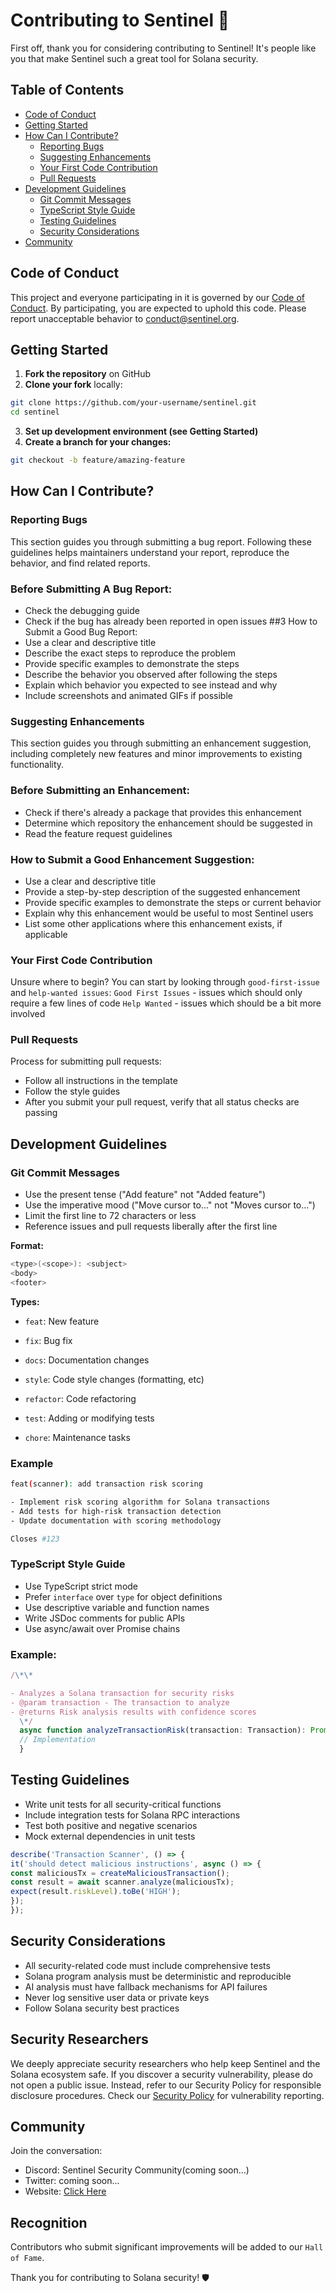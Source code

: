 # Contributing to Sentinel 🔐

First off, thank you for considering contributing to Sentinel! It's people like you that make Sentinel such a great tool for Solana security.

## Table of Contents

- [Code of Conduct](#code-of-conduct)
- [Getting Started](#getting-started)
- [How Can I Contribute?](#how-can-i-contribute)
  - [Reporting Bugs](#reporting-bugs)
  - [Suggesting Enhancements](#suggesting-enhancements)
  - [Your First Code Contribution](#your-first-code-contribution)
  - [Pull Requests](#pull-requests)
- [Development Guidelines](#development-guidelines)
  - [Git Commit Messages](#git-commit-messages)
  - [TypeScript Style Guide](#typescript-style-guide)
  - [Testing Guidelines](#testing-guidelines)
  - [Security Considerations](#security-considerations)
- [Community](#community)

## Code of Conduct

This project and everyone participating in it is governed by our [Code of Conduct](CODE_OF_CONDUCT.md). By participating, you are expected to uphold this code. Please report unacceptable behavior to [conduct@sentinel.org](mailto:conduct@sentinel.org).

## Getting Started

1. **Fork the repository** on GitHub
2. **Clone your fork** locally:

```bash
git clone https://github.com/your-username/sentinel.git
cd sentinel
```

3. **Set up development environment (see Getting Started)**
4. **Create a branch for your changes:**

```bash
git checkout -b feature/amazing-feature
```

## How Can I Contribute?

### Reporting Bugs
This section guides you through submitting a bug report. Following these guidelines helps maintainers understand your report, reproduce the behavior, and find related reports.
### Before Submitting A Bug Report:

- Check the debugging guide
- Check if the bug has already been reported in open issues
  ##3 How to Submit a Good Bug Report:
- Use a clear and descriptive title
- Describe the exact steps to reproduce the problem
- Provide specific examples to demonstrate the steps
- Describe the behavior you observed after following the steps
- Explain which behavior you expected to see instead and why
- Include screenshots and animated GIFs if possible
### Suggesting Enhancements
  This section guides you through submitting an enhancement suggestion, including completely new features and minor improvements to existing functionality.
### Before Submitting an Enhancement:
- Check if there's already a package that provides this enhancement
- Determine which repository the enhancement should be suggested in
- Read the feature request guidelines
### How to Submit a Good Enhancement Suggestion:
- Use a clear and descriptive title
- Provide a step-by-step description of the suggested enhancement
- Provide specific examples to demonstrate the steps or current behavior
- Explain why this enhancement would be useful to most Sentinel users
- List some other applications where this enhancement exists, if applicable
### Your First Code Contribution
  Unsure where to begin? You can start by looking through `good-first-issue` and `help-wanted issues`:
  `Good First Issues` - issues which should only require a few lines of code
  `Help Wanted` - issues which should be a bit more involved
### Pull Requests
  Process for submitting pull requests:
- Follow all instructions in the template
- Follow the style guides
- After you submit your pull request, verify that all status checks are passing

## Development Guidelines

### Git Commit Messages

- Use the present tense ("Add feature" not "Added feature")
- Use the imperative mood ("Move cursor to..." not "Moves cursor to...")
- Limit the first line to 72 characters or less
- Reference issues and pull requests liberally after the first line

**Format:**

```bash
<type>(<scope>): <subject>
<body>
<footer>
```

**Types:**

- `feat`: New feature
- `fix`: Bug fix
- `docs`: Documentation changes
- `style`: Code style changes (formatting, etc)
- `refactor`: Code refactoring
- `test`: Adding or modifying tests

- `chore`: Maintenance tasks

### Example

```bash
feat(scanner): add transaction risk scoring

- Implement risk scoring algorithm for Solana transactions
- Add tests for high-risk transaction detection
- Update documentation with scoring methodology

Closes #123
```

### TypeScript Style Guide

- Use TypeScript strict mode
- Prefer `interface` over `type` for object definitions
- Use descriptive variable and function names
- Write JSDoc comments for public APIs
- Use async/await over Promise chains

### Example:

```typescript
/\*\*

- Analyzes a Solana transaction for security risks
- @param transaction - The transaction to analyze
- @returns Risk analysis results with confidence scores
  \*/
  async function analyzeTransactionRisk(transaction: Transaction): Promise<RiskAnalysis> {
  // Implementation
  }
```

## Testing Guidelines
- Write unit tests for all security-critical functions
- Include integration tests for Solana RPC interactions
- Test both positive and negative scenarios
- Mock external dependencies in unit tests

```typescript
describe('Transaction Scanner', () => {
it('should detect malicious instructions', async () => {
const maliciousTx = createMaliciousTransaction();
const result = await scanner.analyze(maliciousTx);
expect(result.riskLevel).toBe('HIGH');
});
});
```

## Security Considerations
- All security-related code must include comprehensive tests
- Solana program analysis must be deterministic and reproducible
- AI analysis must have fallback mechanisms for API failures
- Never log sensitive user data or private keys
- Follow Solana security best practices

## Security Researchers
We deeply appreciate security researchers who help keep Sentinel and the Solana ecosystem safe. If you discover a security vulnerability, please do not open a public issue. Instead, refer to our Security Policy for responsible disclosure procedures.
Check our [Security Policy](docs/SECURITY.md) for vulnerability reporting.

## Community
Join the conversation:
- Discord: Sentinel Security Community(coming soon...)
- Twitter: coming soon...
- Website: [Click Here](https://sentinel-seven-nu.vercel.app/)

## Recognition
Contributors who submit significant improvements will be added to our ```Hall of Fame```.

Thank you for contributing to Solana security! 🛡️
